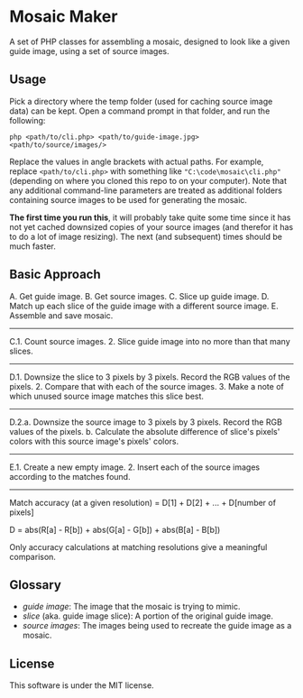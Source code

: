 # Mosaic Maker #

A set of PHP classes for assembling a mosaic, designed to look like a given 
guide image, using a set of source images.

## Usage ##

Pick a directory where the temp folder (used for caching source image data) can
be kept. Open a command prompt in that folder, and run the following:

    php <path/to/cli.php> <path/to/guide-image.jpg> <path/to/source/images/>

Replace the values in angle brackets with actual paths. For example, replace
```<path/to/cli.php>``` with something like ```"C:\code\mosaic\cli.php"```
(depending on where you cloned this repo to on your computer). Note that any
additional command-line parameters are treated as additional folders containing
source images to be used for generating the mosaic.

**The first time you run this**, it will probably take quite some time since it
has not yet cached downsized copies of your source images (and therefor it has
to do a lot of image resizing). The next (and subsequent) times should be much
faster.

## Basic Approach ##

A. Get guide image.
B. Get source images.
C. Slice up guide image.
D. Match up each slice of the guide image with a different source image.
E. Assemble and save mosaic.

---

C.1. Count source images.
  2. Slice guide image into no more than that many slices.

---

D.1. Downsize the slice to 3 pixels by 3 pixels. Record the RGB values of the 
     pixels.
  2. Compare that with each of the source images.
  3. Make a note of which unused source image matches this slice best.

---

D.2.a. Downsize the source image to 3 pixels by 3 pixels. Record the RGB 
       values of the pixels.
    b. Calculate the absolute difference of slice's pixels' colors with this
       source image's pixels' colors.

---

E.1. Create a new empty image.
  2. Insert each of the source images according to the matches found.

---

Match accuracy (at a given resolution) = D[1] + D[2] + ... + D[number of pixels]

D = abs(R[a] - R[b]) + abs(G[a] - G[b]) + abs(B[a] - B[b])

Only accuracy calculations at matching resolutions give a meaningful comparison.

## Glossary ##

- *guide image*:
  The image that the mosaic is trying to mimic.
- *slice* (aka. guide image slice):
  A portion of the original guide image.
- *source images*:
  The images being used to recreate the guide image as a mosaic.

## License

This software is under the MIT license.
